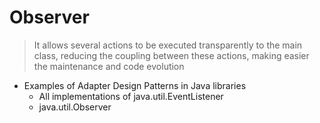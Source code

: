 # Observer

> It allows several actions to be executed transparently to the main class, reducing the coupling between these actions, making easier the maintenance and code evolution

- Examples of Adapter Design Patterns in Java libraries
	- All implementations of java.util.EventListener
	- java.util.Observer